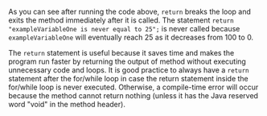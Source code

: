 As you can see after running the code above, `return` breaks the loop and exits the method immediately after it is called. The statement `return "exampleVariableOne is never equal to 25";` is never called because `exampleVariableOne` will eventually reach 25 as it decreases from 100 to 0.

The `return` statement is useful because it saves time and makes the program run faster by returning the output of method without executing unnecessary code and loops. It is good practice to always have a `return` statement after the for/while loop in case the return statement inside the for/while loop is never executed. Otherwise, a compile-time error will occur because the method cannot return nothing (unless it has the Java reserved word "void" in the method header).


